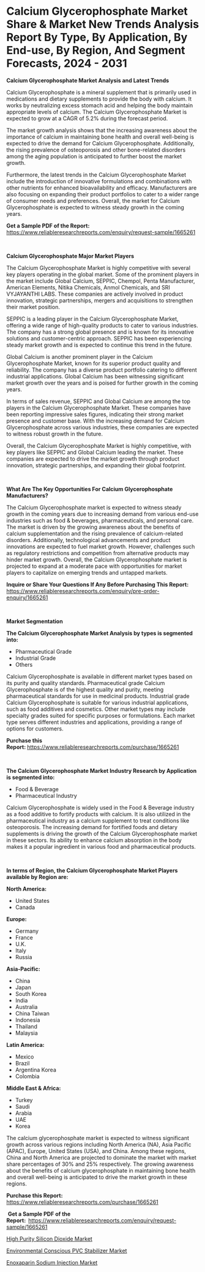 <p><h1>Calcium Glycerophosphate Market Share & Market New Trends Analysis Report By Type, By Application, By End-use, By Region, And Segment Forecasts, 2024 - 2031</h1></p><p><strong>Calcium Glycerophosphate Market Analysis and Latest Trends</strong></p>
<p><p>Calcium Glycerophosphate is a mineral supplement that is primarily used in medications and dietary supplements to provide the body with calcium. It works by neutralizing excess stomach acid and helping the body maintain appropriate levels of calcium. The Calcium Glycerophosphate Market is expected to grow at a CAGR of 5.2% during the forecast period. </p><p>The market growth analysis shows that the increasing awareness about the importance of calcium in maintaining bone health and overall well-being is expected to drive the demand for Calcium Glycerophosphate. Additionally, the rising prevalence of osteoporosis and other bone-related disorders among the aging population is anticipated to further boost the market growth.</p><p>Furthermore, the latest trends in the Calcium Glycerophosphate Market include the introduction of innovative formulations and combinations with other nutrients for enhanced bioavailability and efficacy. Manufacturers are also focusing on expanding their product portfolios to cater to a wider range of consumer needs and preferences. Overall, the market for Calcium Glycerophosphate is expected to witness steady growth in the coming years.</p></p>
<p><strong>Get a Sample PDF of the Report:&nbsp;</strong> <a href="https://www.reliableresearchreports.com/enquiry/request-sample/1665261">https://www.reliableresearchreports.com/enquiry/request-sample/1665261</a></p>
<p>&nbsp;</p>
<p><strong>Calcium Glycerophosphate Major Market Players</strong></p>
<p><p>The Calcium Glycerophosphate Market is highly competitive with several key players operating in the global market. Some of the prominent players in the market include Global Calcium, SEPPIC, Chempol, Penta Manufacturer, American Elements, Nitika Chemicals, Anmol Chemicals, and SRI VYJAYANTHI LABS. These companies are actively involved in product innovation, strategic partnerships, mergers and acquisitions to strengthen their market position.</p><p>SEPPIC is a leading player in the Calcium Glycerophosphate Market, offering a wide range of high-quality products to cater to various industries. The company has a strong global presence and is known for its innovative solutions and customer-centric approach. SEPPIC has been experiencing steady market growth and is expected to continue this trend in the future.</p><p>Global Calcium is another prominent player in the Calcium Glycerophosphate Market, known for its superior product quality and reliability. The company has a diverse product portfolio catering to different industrial applications. Global Calcium has been witnessing significant market growth over the years and is poised for further growth in the coming years.</p><p>In terms of sales revenue, SEPPIC and Global Calcium are among the top players in the Calcium Glycerophosphate Market. These companies have been reporting impressive sales figures, indicating their strong market presence and customer base. With the increasing demand for Calcium Glycerophosphate across various industries, these companies are expected to witness robust growth in the future.</p><p>Overall, the Calcium Glycerophosphate Market is highly competitive, with key players like SEPPIC and Global Calcium leading the market. These companies are expected to drive the market growth through product innovation, strategic partnerships, and expanding their global footprint.</p></p>
<p>&nbsp;</p>
<p><strong>What Are The Key Opportunities For Calcium Glycerophosphate Manufacturers?</strong></p>
<p><p>The Calcium Glycerophosphate market is expected to witness steady growth in the coming years due to increasing demand from various end-use industries such as food & beverages, pharmaceuticals, and personal care. The market is driven by the growing awareness about the benefits of calcium supplementation and the rising prevalence of calcium-related disorders. Additionally, technological advancements and product innovations are expected to fuel market growth. However, challenges such as regulatory restrictions and competition from alternative products may hinder market growth. Overall, the Calcium Glycerophosphate market is projected to expand at a moderate pace with opportunities for market players to capitalize on emerging trends and untapped markets.</p></p>
<p><strong>Inquire or Share Your Questions If Any Before Purchasing This Report:</strong> <a href="https://www.reliableresearchreports.com/enquiry/pre-order-enquiry/1665261">https://www.reliableresearchreports.com/enquiry/pre-order-enquiry/1665261</a></p>
<p>&nbsp;</p>
<p><strong>Market Segmentation</strong></p>
<p><strong>The Calcium Glycerophosphate Market Analysis by types is segmented into:</strong></p>
<p><ul><li>Pharmaceutical Grade</li><li>Industrial Grade</li><li>Others</li></ul></p>
<p><p>Calcium Glycerophosphate is available in different market types based on its purity and quality standards. Pharmaceutical grade Calcium Glycerophosphate is of the highest quality and purity, meeting pharmaceutical standards for use in medicinal products. Industrial grade Calcium Glycerophosphate is suitable for various industrial applications, such as food additives and cosmetics. Other market types may include specialty grades suited for specific purposes or formulations. Each market type serves different industries and applications, providing a range of options for customers.</p></p>
<p><strong>Purchase this Report:&nbsp;</strong><a href="https://www.reliableresearchreports.com/purchase/1665261">https://www.reliableresearchreports.com/purchase/1665261</a></p>
<p>&nbsp;</p>
<p><strong>The Calcium Glycerophosphate Market Industry Research by Application is segmented into:</strong></p>
<p><ul><li>Food & Beverage</li><li>Pharmaceutical Industry</li></ul></p>
<p><p>Calcium Glycerophosphate is widely used in the Food & Beverage industry as a food additive to fortify products with calcium. It is also utilized in the pharmaceutical industry as a calcium supplement to treat conditions like osteoporosis. The increasing demand for fortified foods and dietary supplements is driving the growth of the Calcium Glycerophosphate market in these sectors. Its ability to enhance calcium absorption in the body makes it a popular ingredient in various food and pharmaceutical products.</p></p>
<p>&nbsp;</p>
<p><strong>In terms of Region, the Calcium Glycerophosphate Market Players available by Region are:</strong></p>
<p>
    <p> <strong> North America: </strong>
        <ul>
            <li>United States</li>
            <li>Canada</li>
        </ul>
        </p> 
    <p> <strong> Europe: </strong>
        <ul>
            <li>Germany</li>
            <li>France</li>
            <li>U.K.</li>
            <li>Italy</li>
            <li>Russia</li>
        </ul>
        </p> 
    <p> <strong> Asia-Pacific: </strong>
        <ul>
            <li>China</li>
            <li>Japan</li>
            <li>South Korea</li>
            <li>India</li>
            <li>Australia</li>
            <li>China Taiwan</li>
            <li>Indonesia</li>
            <li>Thailand</li>
            <li>Malaysia</li>
        </ul>
        </p> 
    <p> <strong> Latin America: </strong>
        <ul>
            <li>Mexico</li>
            <li>Brazil</li>
            <li>Argentina Korea</li>
            <li>Colombia</li>
        </ul>
        </p> 
    <p> <strong> Middle East & Africa: </strong>
        <ul>
            <li>Turkey</li>
            <li>Saudi</li>
            <li>Arabia</li>
            <li>UAE</li>
            <li>Korea</li>
        </ul>
    </p>
    </p>
<p><p>The calcium glycerophosphate market is expected to witness significant growth across various regions including North America (NA), Asia Pacific (APAC), Europe, United States (USA), and China. Among these regions, China and North America are projected to dominate the market with market share percentages of 30% and 25% respectively. The growing awareness about the benefits of calcium glycerophosphate in maintaining bone health and overall well-being is anticipated to drive the market growth in these regions.</p></p>
<p><strong>Purchase this Report: </strong><a href="https://www.reliableresearchreports.com/purchase/1665261">https://www.reliableresearchreports.com/purchase/1665261</a></p>
<p>&nbsp;<strong>Get a Sample PDF of the Report:&nbsp;&nbsp;</strong><a href="https://www.reliableresearchreports.com/enquiry/request-sample/1665261">https://www.reliableresearchreports.com/enquiry/request-sample/1665261</a></p>
<p><strong></strong></p>
<p><p><a href="https://view.publitas.com/reportprime-1/high-purity-silicon-dioxide-market-size-and-growth-market-segmentation-regional-and-country-breakdowns-and-market-trends-for-period-from-2023-2030/">High Purity Silicon Dioxide Market</a></p><p><a href="https://view.publitas.com/reportprime-1/environmental-conscious-pvc-stabilizer-market-research-report-provides-thorough-industry-overview-which-offers-an-in-depth-analysis-of-product-trends-and-new-market-divisions/">Environmental Conscious PVC Stabilizer Market</a></p><p><a href="https://view.publitas.com/reportprime-1/enoxaparin-sodium-injection-market-size-and-growth-market-segmentation-regional-and-country-breakdowns-and-market-trends-for-period-from-2023-2030/">Enoxaparin Sodium Injection Market</a></p></p>